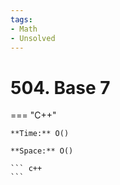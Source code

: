 ```yaml
---
tags:
- Math
- Unsolved
---
```



# 504. Base 7

=== "C++"

    **Time:** O()

    **Space:** O()

    ``` c++
    ```